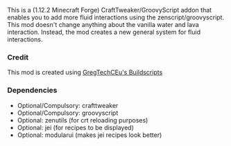 This is a (1.12.2 Minecraft Forge) CraftTweaker/GroovyScript addon that enables you to add more fluid interactions using the zenscript/groovyscript.
This mod doesn't change anything about the vanilla water and lava interaction. Instead, the mod creates a new general system for fluid interactions.

### Credit
This mod is created using [GregTechCEu's Buildscripts](https://github.com/GregTechCEu/Buildscripts)

### Dependencies
- Optional/Compulsory: crafttweaker
- Optional/Compulsory: groovyscript
- Optional: zenutils (for crt reloading purposes)
- Optional: jei (for recipes to be displayed)
- Optional: modularui (makes jei recipes look better)